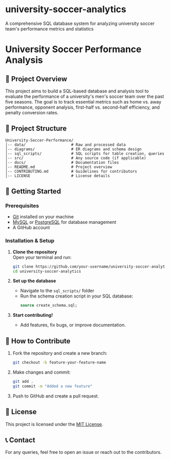 # university-soccer-analytics
A comprehensive SQL database system for analyzing university soccer team's performance metrics and statistics


# University Soccer Performance Analysis

## 📌 Project Overview
This project aims to build a SQL-based database and analysis tool to evaluate the performance of a university's men's soccer team over the past five seasons. The goal is to track essential metrics such as home vs. away performance, opponent analysis, first-half vs. second-half efficiency, and penalty conversion rates.

## 📂 Project Structure
```
University-Soccer-Performance/
│-- data/                    # Raw and processed data
│-- diagrams/                # ER diagrams and schema design
│-- sql_scripts/             # SQL scripts for table creation, queries
│-- src/                     # Any source code (if applicable)
│-- docs/                    # Documentation files
│-- README.md                # Project overview
│-- CONTRIBUTING.md          # Guidelines for contributors
│-- LICENSE                  # License details
```

## 🚀 Getting Started

### Prerequisites
- [Git](https://git-scm.com/downloads) installed on your machine
- [MySQL](https://www.mysql.com/downloads/) or [PostgreSQL](https://www.postgresql.org/download/) for database management
- A GitHub account

### Installation & Setup
1. **Clone the repository**  
   Open your terminal and run:
   ```bash
   git clone https://github.com/your-username/university-soccer-analytics.git
   cd university-soccer-analytics
   ```
2. **Set up the database**
   - Navigate to the `sql_scripts/` folder
   - Run the schema creation script in your SQL database:
     ```sql
     source create_schema.sql;
     ```

3. **Start contributing!**
   - Add features, fix bugs, or improve documentation.

## 🔧 How to Contribute
1. Fork the repository and create a new branch:
   ```bash
   git checkout -b feature-your-feature-name
   ```
2. Make changes and commit:
   ```bash
   git add .
   git commit -m "Added a new feature"
   ```
3. Push to GitHub and create a pull request.

## 📜 License
This project is licensed under the [MIT License](LICENSE).

## 📞 Contact
For any queries, feel free to open an issue or reach out to the contributors.

